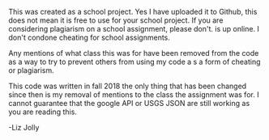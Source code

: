 
This was created as a school project. Yes I have uploaded it to Github, this does not mean it is free to use for your school project. 
If you are considering plagiarism on a school assignment, please don't.
is up online. I don't condone cheating for school assignments.

Any mentions of what class this was for have been removed from the code as a way to try to prevent others from using my code a
s a form of cheating or plagiarism.

This code was written in fall 2018 the only thing that has been changed since then is my removal of mentions to the
class the assignment was for. I cannot guarantee that the google API or USGS JSON are still working as you are reading
this.

-Liz Jolly
